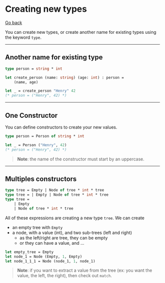 # Creating new types

[Go back](../index.md#intermediary-concepts)

You can create new types, or create another name for existing types using the keyword `type`.

<hr class="sl">

## Another name for existing type

```ocaml
type person = string * int
```

```ocaml
let create_person (name: string) (age: int) : person =
    (name, age)

let _ = create_person "Henry" 42 
(* person = ("Henry", 42) *)
```

<hr class="sr">

## One Constructor

You can define constructors to create your new values.

```ocaml
type person = Person of string * int
```

```ocaml
let _ = Person ("Henry", 42)
(* person = ("Henry", 42) *)
```

> **Note**: the name of the constructor must start by an uppercase.

<hr class="sl">

## Multiples constructors

```ocaml
type tree = Empty | Node of tree * int * tree
type tree = | Empty | Node of tree * int * tree
type tree =
    | Empty
    | Node of tree * int * tree
```

All of these expressions are creating a new type `tree`. We can create

* an empty tree with `Empty`
* a node, with a value (int), and two sub-trees (left and right)
    * as the left/right are tree, they can be empty
    * or they can have a value, and ...

```ocaml
let empty_tree = Empty
let node_1 = Node (Empty, 1, Empty)
let node_1_1_1 = Node (node_1, 1, node_1)
```

> **Note**: if you want to extract a value from the tree (ex: you want the value, the left, the right), then check out `match`.